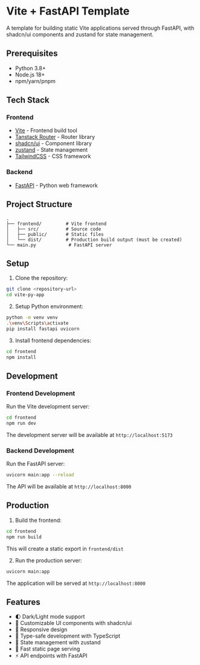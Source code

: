 # Vite + FastAPI Template

A template for building static Vite applications served through FastAPI, with shadcn/ui components and zustand for state management.

## Prerequisites

- Python 3.8+
- Node.js 18+
- npm/yarn/pnpm

## Tech Stack

### Frontend
- [Vite](https://vitejs.dev/) - Frontend build tool
- [Tanstack Router](https://tanstack.com/router) - Router library
- [shadcn/ui](https://ui.shadcn.com/) - Component library
- [zustand](https://zustand-demo.pmnd.rs/) - State management
- [TailwindCSS](https://tailwindcss.com/) - CSS framework

### Backend
- [FastAPI](https://fastapi.tiangolo.com/) - Python web framework

## Project Structure

```
.
├── frontend/         # Vite frontend
│   ├── src/          # Source code
│   ├── public/       # Static files
│   └── dist/         # Production build output (must be created)
└── main.py            # FastAPI server
```

## Setup

1. Clone the repository:
```bash
git clone <repository-url>
cd vite-py-app
```

2. Setup Python environment:
```bash
python -m venv venv
.\venv\Scripts\activate
pip install fastapi uvicorn
```

3. Install frontend dependencies:
```bash
cd frontend
npm install
```

## Development

### Frontend Development
Run the Vite development server:
```bash
cd frontend
npm run dev
```
The development server will be available at `http://localhost:5173`

### Backend Development
Run the FastAPI server:
```bash
uvicorn main:app --reload
```
The API will be available at `http://localhost:8000`

## Production

1. Build the frontend:
```bash
cd frontend
npm run build
```
This will create a static export in `frontend/dist`

2. Run the production server:
```bash
uvicorn main:app
```
The application will be served at `http://localhost:8000`

## Features

- 🌓 Dark/Light mode support
- 🎨 Customizable UI components with shadcn/ui
- 📱 Responsive design
- 🔧 Type-safe development with TypeScript
- 🎯 State management with zustand
- 🚀 Fast static page serving
- ⚡ API endpoints with FastAPI
